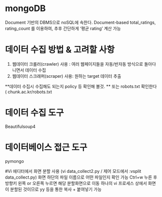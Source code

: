 # mongoDB
Document 기반의 DBMS으로 noSQL에 속한다.
Document-based
total_ratings, rating_count 를 이용하여, 추후 간단하게 ‘평균 rating’ 계산 가능


# 데이터 수집 방법 & 고려할 사항
1. 웹데이터 크롤러(crawler) 사용 : 여러 웹페이지들을 자동/반자동 방식으로 돌아다니면서 데이터 수집
2. 웹데이터 스크래퍼(scraper) 사용: 원하는 target 데이터 추출

**데이터 수집시 수집해도 되는지 policy 등 확인해 볼것.
** 또는 robots.txt 확인한다( chunk.ac.kr/robots.txt

# 데이터 수집 도구
Beautifulsoup4

# 데이터베이스 접근 도구
pymongo

#Vi 에디터에서 화면 분할 사용
(vi data_collect2.py / 제어 모드에서 :vsplit data_collect.py)
화면 하단의 파일 이름으로 어떤 파일인지 확인 가능
Ctrl+w 누른 후 방향키 왼쪽 or 오른쪽 누르면 해당 분할화면으로 이동
하나의 vi 프로세스 상에서 화면이 분할된 것이므로 yy 등을 통한 복사 + 붙여넣기 가능
